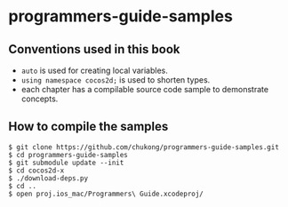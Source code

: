 # programmers-guide-samples

## Conventions used in this book

* `auto` is used for creating local variables.
* `using namespace cocos2d;` is used to shorten types. 
* each chapter has a compilable source code sample to demonstrate concepts.


## How to compile the samples

    $ git clone https://github.com/chukong/programmers-guide-samples.git
    $ cd programmers-guide-samples
    $ git submodule update --init
    $ cd cocos2d-x
    $ ./download-deps.py
    $ cd ..
    $ open proj.ios_mac/Programmers\ Guide.xcodeproj/
